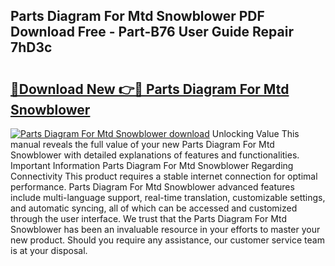 ## Parts Diagram For Mtd Snowblower PDF Download Free - Part-B76 User Guide Repair 7hD3c

# <h2><a href="http://dfkmfuf.blite.top/?on=Parts+Diagram+For+Mtd+Snowblower">🔗Download New 👉🔴 Parts Diagram For Mtd Snowblower</a></h2>

[![Parts Diagram For Mtd Snowblower download](https://i.imgur.com/lujVjoI.png)](http://dfkmfuf.blite.top/?on=Parts+Diagram+For+Mtd+Snowblower)
Unlocking Value This manual reveals the full value of your new Parts Diagram For Mtd Snowblower with detailed explanations of features and functionalities. Important Information Parts Diagram For Mtd Snowblower Regarding Connectivity This product requires a stable internet connection for optimal performance. Parts Diagram For Mtd Snowblower advanced features include multi-language support, real-time translation, customizable settings, and automatic syncing, all of which can be accessed and customized through the user interface. We trust that the Parts Diagram For Mtd Snowblower has been an invaluable resource in your efforts to master your new product. Should you require any assistance, our customer service team is at your disposal.
